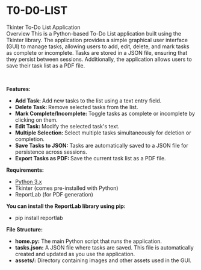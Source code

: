 # T0-D0-LIST

Tkinter To-Do List Application <br>
Overview
This is a Python-based To-Do List application built using the Tkinter library. The application provides a simple graphical user interface (GUI) to manage tasks, allowing users to add, edit, delete, and mark tasks as complete or incomplete. Tasks are stored in a JSON file, ensuring that they persist between sessions. Additionally, the application allows users to save their task list as a PDF file.

<br>

<b>Features: </b> <br>
- <b>Add Task: </b> Add new tasks to the list using a text entry field.  <br>
- <b>Delete Task: </b>  Remove selected tasks from the list.  <br>
- <b>Mark Complete/Incomplete:  </b> Toggle tasks as complete or incomplete by clicking on them.  <br>
- <b>Edit Task:  </b> Modify the selected task's text.  <br>
- <b>Multiple Selection: </b>  Select multiple tasks simultaneously for deletion or completion.  <br>
- <b>Save Tasks to JSON: </b>  Tasks are automatically saved to a JSON file for persistence across sessions.  <br>
- <b>Export Tasks as PDF: </b>  Save the current task list as a PDF file.  <br>

<b> Requirements: </b> <br>
- [Python 3.x](https://www.python.org/downloads/)
- Tkinter (comes pre-installed with Python) <br>
- ReportLab (for PDF generation) <br>

**You can install the ReportLab library using pip:** <br>
- pip install reportlab

**File Structure:** <br>
- <b>home.py:</b> The main Python script that runs the application. <br>
- <b>tasks.json:</b> A JSON file where tasks are saved. This file is automatically created and updated as you use the application.<br>
- <b>assets/:</b> Directory containing images and other assets used in the GUI.<br>


